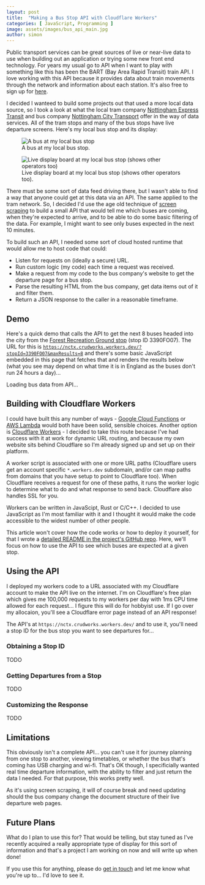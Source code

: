 ```yaml
---
layout: post
title:  "Making a Bus Stop API with Cloudflare Workers"
categories: [ JavaScript, Programming ]
image: assets/images/bus_api_main.jpg
author: simon
---
```

Public transport services can be great sources of live or near-live data to use when building out an application or trying some new front end technology.  For years my usual go to API when I want to play with something like this has been the BART (Bay Area Rapid Transit) train API.  I love working with this API because it provides data about train movements through the network and information about each station.  It's also free to sign up for [here](http://api.bart.gov/docs/overview/index.aspx).

I decided I wanteed to build some projects out that used a more local data source, so I took a look at what the local tram company [Nottingham Express Transit](https://www.thetram.net/) and bus company [Nottingham City Transport](https://www.nctx.co.uk/) offer in the way of data services.  All of the tram stops and many of the bus stops have live departure screens.  Here's my local bus stop and its display:

<figure class="figure">
  <img src="{{ site.baseurl }}/assets/images/bus_api_bus_stop.jpg" class="figure-img img-fluid" alt="A bus at my local bus stop">
  <figcaption class="figure-caption text-center">A bus at my local bus stop.</figcaption>
</figure>

<figure class="figure">
  <img src="{{ site.baseurl }}/assets/images/bus_api_live_display.jpg" class="figure-img img-fluid" alt="Live display board at my local bus stop (shows other operators too)">
  <figcaption class="figure-caption text-center">Live display board at my local bus stop (shows other operators too).</figcaption>
</figure>

There must be some sort of data feed driving there, but I wasn't able to find a way that anyone could get at this data via an API. The same applied to the tram network.  So, I decided I'd use the age old technique of [screen scraping](https://en.wikipedia.org/wiki/Data_scraping#Screen_scraping) to build a small API that would tell me which buses are coming, when they're expected to arrive, and to be able to do some basic filtering of the data.  For example, I might want to see only buses expected in the next 10 minutes.

To build such an API, I needed some sort of cloud hosted runtime that would allow me to host code that could:

* Listen for requests on (ideally a secure) URL.
* Run custom logic (my code) each time a request was received.
* Make a request from my code to the bus company's website to get the departure page for a bus stop.
* Parse the resulting HTML from the bus company, get data items out of it and filter them.
* Return a JSON response to the caller in a reasonable timeframe.

## Demo

Here's a quick demo that calls the API to get the next 8 buses headed into the city from the [Forest Recreation Ground stop](https://www.nctx.co.uk/stops/3390FO07) (stop ID 3390FO07).  The URL for this is [`https://nctx.crudworks.workers.dev/?stopId=3390FO07&maxResults=8`](https://nctx.crudworks.workers.dev/?stopId=3390FO07&maxResults=8) and there's some basic JavaScript embedded in this page that fetches that and renders the results below (what you see may depend on what time it is in England as the buses don't run 24 hours a day)...

<div id="api-demo">
  <p>Loading bus data from API...</p>
</div>

## Building with Cloudflare Workers

I could have built this any number of ways - [Google Cloud Functions](https://cloud.google.com/functions/) or [AWS Lambda](https://aws.amazon.com/lambda/) would both have been solid, sensible choices.  Another option is [Cloudflare Workers](https://workers.cloudflare.com/) - I decided to take this route because I've had success with it at work for dynamic URL routing, and because my own website sits behind Cloudflare so I'm already signed up and set up on their platform.

A worker script is associated with one or more URL paths (Cloudflare users get an account specific `*.workers.dev` subdomain, and/or can map paths from domains that you have setup to point to Cloudflare too).  When Cloudflare receives a request for one of these paths, it runs the worker logic to determine what to do and what response to send back.  Cloudflare also handles SSL for you.

Workers can be written in JavaScipt, Rust or C/C++.  I decided to use JavaScript as I'm most familiar with it and I thought it would make the code accessible to the widest number of other people.

This article won't cover how the code works or how to deploy it yourself, for that I wrote a [detailed README in the project's GitHub repo](https://github.com/simonprickett/nctx-stop-api).  Here, we'll focus on how to use the API to see which buses are expected at a given stop.

## Using the API

I deployed my workers code to a URL associated with my Cloudflare account to make the API live on the internet.  I'm on Cloudflare's free plan which gives me 100,000 requests to my workers per day with 1ms CPU time allowed for each request... I figure this will do for hobbyist use.  If I go over my allocaion, you'll see a Cloudflare error page instead of an API response!

The API's at `https://nctx.crudworks.workers.dev/` and to use it, you'll need a stop ID for the bus stop you want to see departures for...

### Obtaining a Stop ID

TODO

### Getting Departures from a Stop

TODO

### Customizing the Response 

TODO

## Limitations

This obviously isn't a complete API... you can't use it for journey planning from one stop to another, viewing timetables, or whether the bus that's coming has USB charging and wi-fi.  That's OK though, I specificially wanted real time departure information, with the ability to filter and just return the data I needed.  For that purpose, this works pretty well.

As it's using screen scraping, it will of course break and need updating should the bus company change the document structure of their live departure web pages.

## Future Plans

What do I plan to use this for?  That would be telling, but stay tuned as I've recently acquired a really appropriate type of display for this sort of information and that's a project I am working on now and will write up when done!

If you use this for anything, please do [get in touch](https://simonprickett.dev/contact/) and let me know what you're up to... I'd love to see it.

<script>
  window.onload = async function () {
    const busAPIResponse = await fetch('https://nctx.crudworks.workers.dev/?stopId=3390FO07&maxResults=8');
    const busDepartures = await busAPIResponse.json();
    const apiDemoArea = document.getElementById('api-demo');

    let htmlContent = `<h4>Departures from ${busDepartures.stopName}</h4><table class="table table-striped"><thead><tr><th scope="col">Estimated</th><th scope="col">Line</th><th scope="col">Route</th><th scope="col">Destination</th></tr></thead><tbody>`;

    for (const busDeparture of busDepartures.departures) {
      htmlContent = `${htmlContent}<tr><td>${busDeparture.expected}</td><td style="background-color:${busDeparture.lineColour}">&nbsp;</td><td>${busDeparture.routeNumber}</td><td>${busDeparture.destination}</td></tr>`;
    }

    htmlContent = `${htmlContent}</tbody></table>`;

    apiDemoArea.innerHTML = htmlContent;
  };
</script>